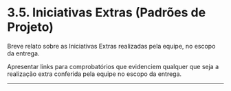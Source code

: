 
# 3.5. Iniciativas Extras (Padrões de Projeto)

Breve relato sobre as Iniciativas Extras realizadas pela equipe, no escopo da entrega.

Apresentar links para comprobatórios que evidenciem qualquer que seja a realização extra conferida pela equipe no escopo da entrega.

---

<div class="svg-embed-container" data-svg-path="/assets/test.svg" data-title="Diagrama de Exemplo" style="height: 70vh;"></div>

<div class="image-embed-container" data-image-path="/assets/gato.png" data-title="Minha Imagem Incrível" style="height: 70vh;"></div>







## Entidades Principais e Seus Papéis

O sistema é centrado em algumas **entidades principais**:

* **Pessoa**: Uma classe abstrata que serve como base para **PessoaCuidador** e **PessoaMonitorada**, definindo atributos comuns como nome, gênero, CPF e data de nascimento. Cada pessoa tem um **Contato** e um **Endereço** associados.
* **Pessoa Monitorada**: Representa o indivíduo que está sendo monitorado. Pode ter um histórico de **Monitoramentos**, e sua situação atual pode ser verificada. Uma Pessoa Monitorada utiliza um ou mais **Sensores**.
* **Pessoa Cuidador**: O indivíduo responsável por monitorar uma ou mais **Pessoas Monitoradas**. Recebe **Notificações** e pode confirmar seu recebimento.
* **Sensor**: Um dispositivo que coleta dados para o monitoramento, com atributos como ID, tipo e localização. É crucial que esteja calibrado para leituras precisas.
* **Monitoramento**: Representa um registro de dados coletados por um **Sensor** em um determinado momento, incluindo a situação detectada (ex: "QuedaDetectada", "TudoBem"), variações de graus e tempo parado. Cada monitoramento está associado a um **ResultadoAnalise**.
* **ResultadoAnalise**: Contém o resultado da análise de um monitoramento, indicando o risco de queda, se deve notificar e a situação final.
* **Notificacao**: Objeto que encapsula os detalhes de um alerta (prioridade, estado, tipo de alerta) a ser enviado a um **PessoaCuidador**, utilizando um padrão Strategy para o método de envio.

---
## Fluxo de Comportamento

O comportamento do sistema pode ser compreendido através dos seguintes fluxos:

### Criação e Processamento de Monitoramento

* O **ServicoMonitoramento** é o ponto central. Ele pode **criarMonitoramento** a partir de um cuidador, uma pessoa monitorada e um sensor.
* O método **processarMonitoramento** é invocado para analisar os dados. Ele utiliza o **ServicoQueda** e o **AnalisadorPostura** para determinar se uma queda ocorreu.
* O **ServicoQueda** utiliza o **SensorValidator** para garantir que o sensor está calibrado antes de analisar os dados e gerar um **ResultadoAnalise**.
* O **AnalisadorPostura** calcula variações de ângulo e tempo parado a partir dos dados do sensor.

### Detecção de Queda e Notificação (Padrão Observer)

* Quando o **ServicoMonitoramento** processa um **Monitoramento** e o **ResultadoAnalise** indica uma situação crítica (ex: "QuedaDetectada"), ele atua como um "Subject" ou "Publisher" no padrão Observer.
* Ele **notificaObservadores** (implementações da interface **ListenerQueda**).
* O **NotificadorCuidador** (um observador) é acionado e, por sua vez, cria uma **Notificacao** baseada no **ResultadoAnalise** para o **PessoaCuidador** associado.
* O **RegistradorLog** (outro observador) também é acionado para registrar o evento de queda no sistema.

### Envio de Notificações (Padrão Strategy)

* A **Notificacao** é configurada com uma estratégia de envio (ex: SMS, Email, Push) definida pelo atributo **tipoAlerta**.
* Quando o método **enviar()** da **Notificacao** é chamado, ela delega a tarefa à sua **estrategia** de envio (implementação de **IEnvio**).
* As classes **EstrategiaSMS**, **EstrategiaEmail**, e **EstrategiaPush** implementam a lógica específica para enviar notificações via seus respectivos canais.
* O **PessoaCuidador** tem um método **receberNotificacao** e **confirmarRecebimento**.

---
## Relações e Dependências Chave

* **Associações**: Pessoas (**Cuidador** e **Monitorada**) se associam a **Contato** e **Endereço**. Uma **Pessoa Monitorada** possui histórico de **Monitoramentos** e é monitorada por um ou mais **Pessoas Cuidadoras**. **Pessoas Monitoradas** utilizam **Sensores**.
* **Dependências**: O **ServicoMonitoramento** depende de **ServicoQueda**, **AnalisadorPostura**, **Notificacao**, **Monitoramento**, **PessoaCuidador** e **PessoaMonitorada**. O **ServicoQueda** depende do **SensorValidator** e gera **ResultadoAnalise**.
* **Herança**: **PessoaCuidador** e **PessoaMonitorada** herdam de **Pessoa**. As estratégias de envio (**EstrategiaSMS**, **EstrategiaEmail**, **EstrategiaPush**) implementam a interface **IEnvio**. Os ouvintes de queda (**NotificadorCuidador**, **RegistradorLog**) implementam a interface **ListenerQueda**.

